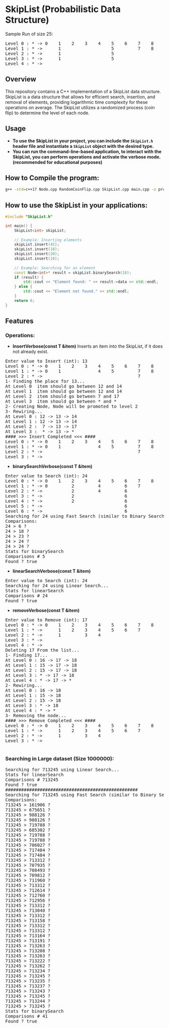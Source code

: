 # SkipList (Probabilistic Data Structure)

Sample Run of size 25:
<pre>
Level 0 : * -> 0    1    2    3    4    5    6    7    8    9    10   11   12   13   14   15   16   17   18   19   20   21   22   23   24   25    -> * 
Level 1 : * ->      1                   5         7    8         10   11                  15        17   18   19   20        22        24   25    -> * 
Level 2 : * ->      1                   5                        10                       15             18                            24   25    -> * 
Level 3 : * ->      1                   5                                                                18                                       -> * 
Level 4 : * ->                                                                                           18                                       -> * 
</pre>
## Overview

This repository contains a C++ implementation of a SkipList data structure. SkipList is a data structure that allows for efficient search, insertion, and removal of elements, providing logarithmic time complexity for these operations on average. The SkipList utilizes a randomized process (coin flip) to determine the level of each node.

## Usage

- **To use the SkipList in your project, you can include the `SkipList.h` header file and instantiate a `SkipList` object with the desired type.**
- **You can run the command-line-based application, to interact with the SkipList, you can perform operations and activate the verbose mode. (recommended for educational purposes)**

## How to Compile the program:
```bash
g++ -std=c++17 Node.cpp RandomCoinFlip.cpp SkipList.cpp main.cpp -o prog && ./prog
```
## How to use the SkipList in your applications:
```cpp
#include "SkipList.h"

int main() {
    SkipList<int> skipList;
    
    // Example: Inserting elements
    skipList.insert(42);
    skipList.insert(18);
    skipList.insert(20);
    skipList.insert(10);
    
    // Example: Searching for an element
    const Node<int>* result = skipList.binarySearch(18);
    if (result) {
        std::cout << "Element found: " << result->data << std::endl;
    } else {
        std::cout << "Element not found." << std::endl;
    }
    return 0;
}
```
## Features
### Operations:
- **InsertVerbose(const T &item)**
Inserts an item into the SkipList, if it does not already exist.
<pre>
Enter value to Insert (int): 13
Level 0 : * -> 0    1    2    3    4    5    6    7    8    9    10   11   12   14   15   16   17   18   19   20   21   22   23   24   25    -> * 
Level 1 : * -> 0    1              4    5         7    8                   12   14             17                                            -> * 
Level 2 : * ->                                    7                                            17                                            -> * 
1- Finding the place for 13...
At Level 0  item should go between 12 and 14
At Level 1  item should go between 12 and 14
At Level 2  item should go between 7 and 17
At Level 3  item should go between * and *
2- Creating Node, Node will be promoted to level 2
3- Rewiring...
At Level 0 : 12 -> 13 -> 14
At Level 1 : 12 -> 13 -> 14
At Level 2 :  7 -> 13 -> 17
At Level 3 :  * -> 13 -> *
#### >>> Insert Completed <<< ####
Level 0 : * -> 0    1    2    3    4    5    6    7    8    9    10   11   12   13   14   15   16   17   18   19   20   21   22   23   24   25    -> * 
Level 1 : * -> 0    1              4    5         7    8                   12   13   14             17                                            -> * 
Level 2 : * ->                                    7                             13                  17                                            -> *
Level 3 : * ->                                                                  13                                                                -> *
</pre>

- **binarySearchVerbose(const T &item)**
<pre>
Enter value to Search (int): 24
Level 0 : * -> 0    1    2    3    4    5    6    7    8    9    10   11   12   14   15   16   17   18   19   20   21   22   23   24   25    -> * 
Level 1 : * -> 0         2         4         6    7                   11        14                  18                       23   24         -> * 
Level 2 : * ->           2         4         6                                                      18                                       -> * 
Level 3 : * ->           2                   6                                                      18                                       -> * 
Level 4 : * ->           2                   6                                                      18                                       -> * 
Level 5 : * ->                               6                                                      18                                       -> * 
Level 6 : * ->                               6                                                                                               -> * 
Searching for 24 using Fast Search (similar to Binary Search)...
Comparisons: 
24 > 6 ?
24 > 18 ?
24 > 23 ?
24 > 24 ?
24 > 24 ?
Stats for binarySearch
Comparisons # 5
Found ? true
</pre>

- **linearSearchVerbose(const T &item)**
<pre>
Enter value to Search (int): 24
Searching for 24 using Linear Search...
Stats for linearSearch
Comparisons # 24
Found ? true
</pre>

- **removeVerbose(const T &item)**
<pre>
Enter value to Remove (int): 17
Level 0 : * -> 0    1    2    3    4    5    6    7    8    9    10   11   12   14   15   16   17   18   19   20   21   22   23   24   25    -> * 
Level 1 : * ->      1    2    3    4    5    6    7         9                        15        17   18        20                       25    -> * 
Level 2 : * ->      1         3    4                                                 15        17   18        20                             -> * 
Level 3 : * ->                                                                                 17   18        20                             -> * 
Level 4 : * ->                                                                                 17                                            -> * 
Deleting 17 From the list...
1- Finding 17...
At Level 0 : 16 -> 17 -> 18
At Level 1 : 15 -> 17 -> 18
At Level 2 : 15 -> 17 -> 18
At Level 3 : * -> 17 -> 18
At Level 4 : * -> 17 -> *
2- Rewiring...
At Level 0 : 16 -> 18
At Level 1 : 15 -> 18
At Level 2 : 15 -> 18
At Level 3 : * -> 18
At Level 4 : * -> *
3- Removing the node...
#### >>> Remove Completed <<< ####
Level 0 : * -> 0    1    2    3    4    5    6    7    8    9    10   11   12   14   15   16   18   19   20   21   22   23   24   25    -> * 
Level 1 : * ->      1    2    3    4    5    6    7         9                        15        18        20                       25    -> * 
Level 2 : * ->      1         3    4                                                 15        18        20                             -> * 
Level 3 : * ->                                                                                 18        20                             -> * 

</pre>

### Searching in Large dataset (Size 1000000):
<pre>
Searching for 713245 using Linear Search...
Stats for linearSearch
Comparisons # 713245
Found ? true
##################################################
Searching for 713245 using Fast Search (similar to Binary Search)...
Comparisons: 
713245 > 161906 ?
713245 > 675651 ?
713245 > 988126 ?
713245 > 988126 ?
713245 > 719788 ?
713245 > 685302 ?
713245 > 719788 ?
713245 > 719788 ?
713245 > 706027 ?
713245 > 717484 ?
713245 > 717484 ?
713245 > 713312 ?
713245 > 707935 ?
713245 > 708493 ?
713245 > 709812 ?
713245 > 711960 ?
713245 > 713312 ?
713245 > 712614 ?
713245 > 712760 ?
713245 > 712956 ?
713245 > 713312 ?
713245 > 713040 ?
713245 > 713312 ?
713245 > 713158 ?
713245 > 713312 ?
713245 > 713312 ?
713245 > 713164 ?
713245 > 713191 ?
713245 > 713263 ?
713245 > 713208 ?
713245 > 713263 ?
713245 > 713222 ?
713245 > 713262 ?
713245 > 713234 ?
713245 > 713245 ?
713245 > 713235 ?
713245 > 713237 ?
713245 > 713243 ?
713245 > 713245 ?
713245 > 713244 ?
713245 > 713245 ?
Stats for binarySearch
Comparisons # 41
Found ? true
</pre>
